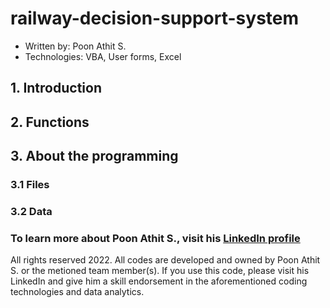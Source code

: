 # railway-decision-support-system
* Written by: Poon Athit S.
* Technologies: VBA, User forms, Excel
## 1. Introduction

## 2. Functions

## 3. About the programming

### 3.1 Files

### 3.2 Data

### To learn more about Poon Athit S., visit his [LinkedIn profile](https://www.linkedin.com/in/athit-srimachand/)

All rights reserved 2022. All codes are developed and owned by Poon Athit S. or the metioned team member(s). If you use this code, please visit his LinkedIn and give him a skill endorsement in the aforementioned coding technologies and data analytics.
